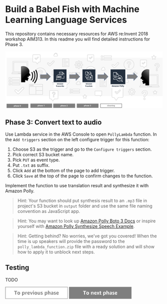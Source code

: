 Build a Babel Fish with Machine Learning Language Services
=========================================

This repository contains necessary resources for AWS re:Invent 2018 workshop AIM313. In this readme you will find detailed instructions for Phase 3.

<img src="../../img/flow3.png" />


Phase 3: Convert text to audio
-----

Use Lambda service in the AWS Console to open `PollyLambda` function. In the `Add triggers` section on the left configure trigger for this function:

1. Choose S3 as the trigger and go to the `Configure triggers` section.
1. Pick correct S3 bucket name.
1. Pick `PUT` as event type.
1. Put `.txt` as suffix.
1. Click `Add` at the bottom of the page to add trigger.
1. Click `Save` at the top of the page to confirm changes to the function.

Implement the function to use translation result and synthesize it with Amazon Polly.

> Hint: Your function should put synthesis result to an `.mp3` file in project's S3 bucket in `output` folder and use the same file naming convention as JavaScript app.

> Hint: You may want to look up [Amazon Polly Boto 3 Docs](https://boto3.amazonaws.com/v1/documentation/api/latest/reference/services/polly.html) or inspire yourself with [Amazon Polly Synthesize Speech Example](https://docs.aws.amazon.com/polly/latest/dg/SynthesizeSpeechSamplePython.html).

> Hint: Getting behind? No worries, we've got you covered! When the time is up speakers will provide the password to the `polly_lambda_function.zip` file with a ready solution and will show how to apply it to unblock next steps.

## Testing
TODO


<a href="../phase2"><img src="../../img/button-previous.png" width="200"></a>
<a href="../cleaning"><img src="../../img/button-next.png" width="200"></a>

